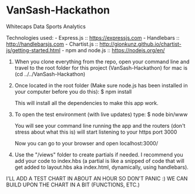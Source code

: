 # VanSash-Hackathon
Whitecaps Data Sports Analytics

Technologies used:
    - Express.js :: https://expressjs.com
    - Handlebars :: http://handlebarsjs.com
    - Chartist.js :: http://gionkunz.github.io/chartist-js/getting-started.html
    - npm and node.js :: https://nodejs.org/en/

1) When you clone everything from the repo, open your command line and travel to the root folder for this project (VanSash-Hackathon)
    for mac is (cd ../../VanSash-Hackathon)

2) Once located in the root folder (Make sure node.js has been installed in your computer before you do this):
    $ npm install

    This will install all the dependencies to make this app work.

3) To open the test environment (with live updates) type:
    $ node bin/www

    You will see your command line running the app and the routers (don't stress about what this is) will start listening to your https port 3000

    Now you can go to your browser and open localhost:3000/

4) Use the "/views" folder to create partials if needed. I recommend you add your code to index.hbs (a partial is like a snipped of code that will
get added to layout.hbs aka index.html, dynamically, using handlebars).

I'LL ADD A TEST CHART IN ABOUT AN HOUR SO DON'T PANIC :) WE CAN BUILD UPON THE CHART IN A BIT (FUNCTIONS, ETC.)